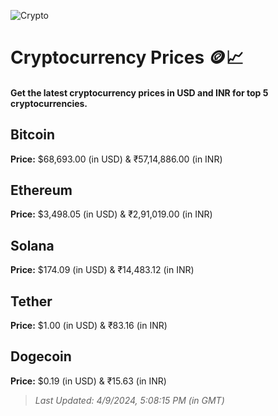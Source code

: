 
![Crypto](https://www.techguide.com.au/wp-content/uploads/2020/11/crypto3.jpeg)

# Cryptocurrency Prices 🪙📈

#### Get the latest cryptocurrency prices in USD and INR for top 5 cryptocurrencies.

## Bitcoin

**Price:** $68,693.00 (in USD) & ₹57,14,886.00 (in INR)

## Ethereum

**Price:** $3,498.05 (in USD) & ₹2,91,019.00 (in INR)

## Solana

**Price:** $174.09 (in USD) & ₹14,483.12 (in INR)

## Tether

**Price:** $1.00 (in USD) & ₹83.16 (in INR)

## Dogecoin

**Price:** $0.19 (in USD) & ₹15.63 (in INR)

> _Last Updated: 4/9/2024, 5:08:15 PM (in GMT)_
